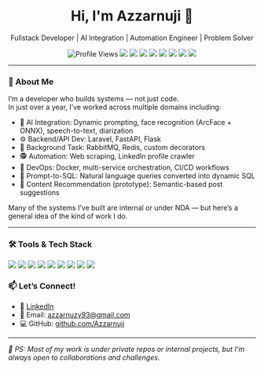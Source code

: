 <h1 align="center">Hi, I'm Azzarnuji 👋</h1>
<p align="center">
  Fullstack Developer | AI Integration | Automation Engineer | Problem Solver
</p>

<p align="center">
  <img src="https://komarev.com/ghpvc/?username=Azzarnuji&label=Profile+Views&color=blue" alt="Profile Views" />
  <img src="https://img.shields.io/badge/Code-PHP-informational?style=flat&logo=php&color=777bb4" />
  <img src="https://img.shields.io/badge/Code-Python-informational?style=flat&logo=python&color=3776AB" />
  <img src="https://img.shields.io/badge/Framework-Laravel-red?style=flat&logo=laravel" />
  <img src="https://img.shields.io/badge/Backend-FastAPI-green?style=flat&logo=fastapi" />
  <img src="https://img.shields.io/badge/MQ-RabbitMQ-orange?style=flat&logo=rabbitmq" />
  <img src="https://img.shields.io/badge/Queue-Redis-red?style=flat&logo=redis" />
  <img src="https://img.shields.io/badge/AI-HuggingFace-yellow?style=flat&logo=huggingface" />
  <img src="https://img.shields.io/badge/Container-Docker-blue?style=flat&logo=docker" />
</p>

---

### 🧠 About Me

I’m a developer who builds systems — not just code.  
In just over a year, I’ve worked across multiple domains including:

- 🧠 AI Integration: Dynamic prompting, face recognition (ArcFace + ONNX), speech-to-text, diarization
- ⚙️ Backend/API Dev: Laravel, FastAPI, Flask
- 🔁 Background Task: RabbitMQ, Redis, custom decorators
- 🕵️ Automation: Web scraping, LinkedIn profile crawler
- 🐳 DevOps: Docker, multi-service orchestration, CI/CD workflows
- 🧩 Prompt-to-SQL: Natural language queries converted into dynamic SQL
- 🧠 Content Recommendation (prototype): Semantic-based post suggestions

Many of the systems I’ve built are internal or under NDA — but here’s a general idea of the kind of work I do.

---

### 🛠️ Tools & Tech Stack

<p>
  <img src="https://img.shields.io/badge/Lang-Python-3776AB?style=for-the-badge&logo=python&logoColor=white"/>
  <img src="https://img.shields.io/badge/Lang-PHP-8892BE?style=for-the-badge&logo=php&logoColor=white"/>
  <img src="https://img.shields.io/badge/Framework-Laravel-F72C1F?style=for-the-badge&logo=laravel&logoColor=white"/>
  <img src="https://img.shields.io/badge/Framework-FastAPI-009688?style=for-the-badge&logo=fastapi"/>
  <img src="https://img.shields.io/badge/Queue-RabbitMQ-F60?style=for-the-badge&logo=rabbitmq&logoColor=white"/>
  <img src="https://img.shields.io/badge/Cache-Redis-DC382D?style=for-the-badge&logo=redis&logoColor=white"/>
  <img src="https://img.shields.io/badge/Container-Docker-2496ED?style=for-the-badge&logo=docker&logoColor=white"/>
  <img src="https://img.shields.io/badge/Infra-Linux-FCC624?style=for-the-badge&logo=linux&logoColor=black"/>
  <img src="https://img.shields.io/badge/AI-HuggingFace-FFD21F?style=for-the-badge&logo=huggingface"/>
</p>


### 📫 Let’s Connect!

- 💼 [LinkedIn](https://linkedin.com/in/azzarnuji-nur-ukhrowi)
- 📧 Email: azzarnuzy93@gmail.com
- 💻 GitHub: [github.com/Azzarnuji](https://github.com/Azzarnuji)

---

_🚧 PS: Most of my work is under private repos or internal projects, but I'm always open to collaborations and challenges._
